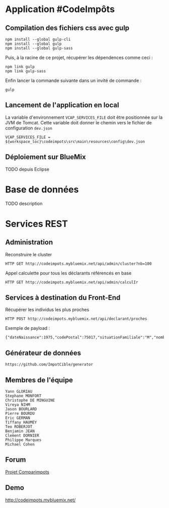 # Application #CodeImpôts

## Compilation des fichiers css avec gulp

	npm install --global gulp-cli
	npm install --global gulp
	npm install --global gulp-sass

Puis, à la racine de ce projet, récupérer les dépendences comme ceci :
	
	npm link gulp
	npm link gulp-sass

Enfin lancer la commande suivante dans un invité de commande :

	gulp

## Lancement de l'application en local

La variable d'environnement `VCAP_SERVICES_FILE` doit être positionnée sur la JVM de Tomcat. Cette variable doit donner le chemin vers le fichier de configuration `dev.json` 

	VCAP_SERVICES_FILE = ${workspace_loc}\codeimpots\src\main\resources\config\dev.json

## Déploiement sur BlueMix

TODO depuis Eclipse 

# Base de données

TODO description

# Services REST

## Administration

Reconstruire le cluster

	HTTP GET http://codeimpots.mybluemix.net/api/admin/cluster?nb=100

Appel calculette pour tous les déclarants référencés en base

	HTTP GET http://codeimpots.mybluemix.net/api/admin/calculIr


## Services à destination du Front-End

Récupérer les individus les plus proches

	HTTP POST http://codeimpots.mybluemix.net/api/declarant/proches

Exemple de payload :

	{"dateNaissance":1975,"codePostal":75017,"situationFamiliale":"M","nombreEnfants":"3","salaires":"15000"}

## Générateur de données

	https://github.com/ImpotCible/generator

## Membres de l'équipe

	Yann GLORIAU
	Stephane MONFORT
	Christophe DE MINGUINE
	Vireya NIHM
	Jason BOURLARD
	Pierre BOURDU
	Eric GERMAN
	Tiffany HAUMEY
	Teo ROBERJOT
	Benjamin JEAN
	Clement DORNIER
    Philippe Marques
    Michael Cohen
	
## Forum

[Projet Comparimpots](https://forum.openfisca.fr/t/projet-comparimpots/134)

## Demo

http://codeimpots.mybluemix.net/